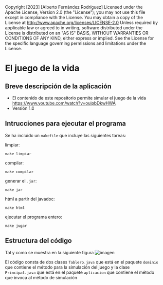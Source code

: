 Copyright [2023] [Alberto Fernández Rodríguez]
Licensed under the Apache License, Version 2.0 (the "License");
you may not use this file except in compliance with the License.
You may obtain a copy of the License at
http://www.apache.org/licenses/LICENSE-2.0
Unless required by applicable law or agreed to in writing,
software distributed under the License is distributed on an
"AS IS" BASIS, WITHOUT WARRANTIES OR CONDITIONS OF ANY KIND,
either express or implied. See the License for the specific
language governing permissions and limitations under the
License.

# El juego de la vida

## Breve descripción de la aplicación
* El contenido de este repositorio permite simular el juego de la vida https://www.youtube.com/watch?v=ouipbDkwHWA
* Versión 1.0

## Intrucciones para ejecutar el programa

Se ha incluido un `makefile` que incluye las siguientes tareas:

limpiar:

```console
make limpiar
```
compilar:

```console
make compilar
```
generar el `.jar`: 

```console
make jar
```

html a partir del javadoc:

```console
make html
```

ejecutar el programa entero:

```console
make jugar
```

## Estructura del código

Tal y como se muestra en la siguiente figura
![imagen](https://user-images.githubusercontent.com/115775737/222677046-f9561ac8-a0fe-46c8-aa01-add740ab3e62.png)

El código consta de dos clases `Tablero.java` que está en el paquete 
`dominio` que contiene el método para la simulación del juego
y la clase `Principal.java` que está en el paquete `aplicacion` 
que contiene el método que invoca al método de simulación
